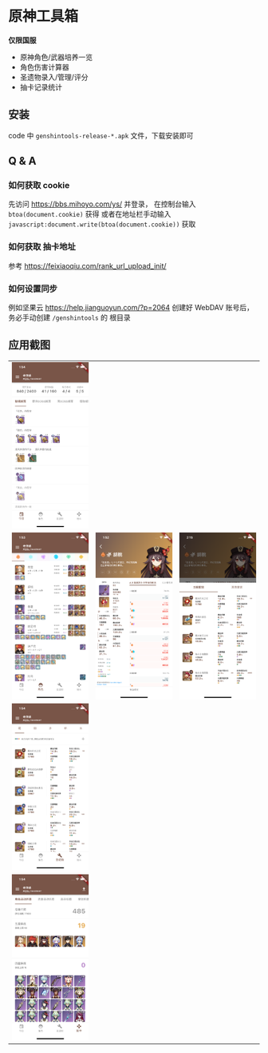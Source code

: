 # 原神工具箱

**仅限国服**

* 原神角色/武器培养一览
* 角色伤害计算器
* 圣遗物录入/管理/评分
* 抽卡记录统计

## 安装

code 中 `genshintools-release-*.apk` 文件，下载安装即可

## Q & A

### 如何获取 cookie

先访问 https://bbs.mihoyo.com/ys/ 并登录，
在控制台输入 `btoa(document.cookie)` 获得
或者在地址栏手动输入 `javascript:document.write(btoa(document.cookie))` 获取

### 如何获取 抽卡地址

参考 https://feixiaoqiu.com/rank_url_upload_init/

### 如何设置同步 

例如坚果云 https://help.jianguoyun.com/?p=2064
创建好 WebDAV 账号后，
务必手动创建 `/genshintools` 的 根目录

## 应用截图

|                |                  |                  |     
|----------------|------------------|------------------|
| ![](page0.png) |                  |                  |
| ![](page1.png) | ![](page1-1.png) | ![](page1-2.png) |
| ![](page2.png) |                  |                  |
| ![](page3.png) |                  |                  |
